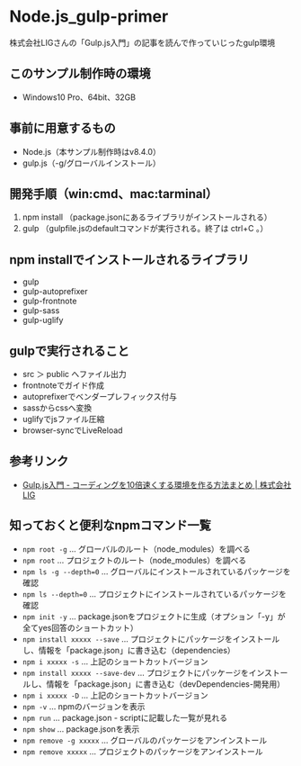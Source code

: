 # Node.js_gulp-primer
株式会社LIGさんの「Gulp.js入門」の記事を読んで作っていじったgulp環境

## このサンプル制作時の環境
* Windows10 Pro、64bit、32GB

## 事前に用意するもの
* Node.js（本サンプル制作時はv8.4.0）
* gulp.js（-g/グローバルインストール）

## 開発手順（win:cmd、mac:tarminal）
1. npm install （package.jsonにあるライブラリがインストールされる）
2. gulp （gulpfile.jsのdefaultコマンドが実行される。終了は ctrl+C 。）

## npm installでインストールされるライブラリ
* gulp
* gulp-autoprefixer
* gulp-frontnote
* gulp-sass
* gulp-uglify

## gulpで実行されること
* src ＞ public へファイル出力
* frontnoteでガイド作成
* autoprefixerでベンダープレフィックス付与
* sassからcssへ変換
* uglifyでjsファイル圧縮
* browser-syncでLiveReload

## 参考リンク
* [Gulp.js入門 - コーディングを10倍速くする環境を作る方法まとめ | 株式会社LIG](https://liginc.co.jp/web/tutorial/117900)

## 知っておくと便利なnpmコマンド一覧
* `npm root -g` … グローバルのルート（node_modules）を調べる
* `npm root` … プロジェクトのルート（node_modules）を調べる
* `npm ls -g --depth=0` … グローバルにインストールされているパッケージを確認
* `npm ls --depth=0` … プロジェクトにインストールされているパッケージを確認
* `npm init -y` … package.jsonをプロジェクトに生成（オプション「-y」が全てyes回答のショートカット）
* `npm install xxxxx --save` … プロジェクトにパッケージをインストールし、情報を「package.json」に書き込む（dependencies）
* `npm i xxxxx -s` … 上記のショートカットバージョン
* `npm install xxxxx --save-dev` … プロジェクトにパッケージをインストールし、情報を「package.json」に書き込む（devDependencies-開発用）
* `npm i xxxxx -D` … 上記のショートカットバージョン
* `npm -v` … npmのバージョンを表示
* `npm run` … package.json - scriptに記載した一覧が見れる
* `npm show` … package.jsonを表示
* `npm remove -g xxxxx` … グローバルのパッケージをアンインストール
* `npm remove xxxxx` … プロジェクトのパッケージをアンインストール

